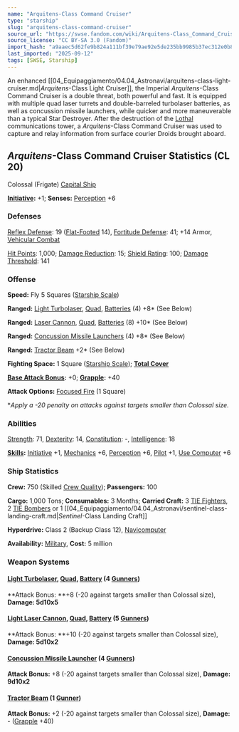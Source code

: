 ```yaml
---
name: "Arquitens-Class Command Cruiser"
type: "starship"
slug: "arquitens-class-command-cruiser"
source_url: "https://swse.fandom.com/wiki/Arquitens-Class_Command_Cruiser"
source_license: "CC BY-SA 3.0 (Fandom)"
import_hash: "a9aaec5d62fe9b824a111bf39e79ae92e5de235bb9985b37ec312e0b85ac28b4"
last_imported: "2025-09-12"
tags: [SWSE, Starship]
---
```

An enhanced [[04_Equipaggiamento/04.04_Astronavi/arquitens-class-light-cruiser.md|*Arquitens*-Class Light Cruiser]], the Imperial *Arquitens*-Class Command Cruiser is a double threat, both powerful and fast. It is equipped with multiple quad laser turrets and double-barreled turbolaser batteries, as well as concussion missile launchers, while quicker and more maneuverable than a typical Star Destroyer. After the destruction of the [Lothal](https://swse.fandom.com/wiki/Lothal) communications tower, a *Arquitens*-Class Command Cruiser was used to capture and relay information from surface courier Droids brought aboard.
## *Arquitens*-Class Command Cruiser Statistics (CL 20)
Colossal (Frigate) [Capital Ship](https://swse.fandom.com/wiki/Capital_Ship)

**[Initiative](https://swse.fandom.com/wiki/Initiative):** +1; **Senses:** [Perception](https://swse.fandom.com/wiki/Perception) +6
### Defenses
[Reflex Defense](https://swse.fandom.com/wiki/Reflex_Defense_(Vehicles)): 19 ([Flat-Footed](https://swse.fandom.com/wiki/Flat-Footed) 14), [Fortitude Defense](https://swse.fandom.com/wiki/Fortitude_Defense_(Vehicles)): 41; +14 Armor, [Vehicular Combat](https://swse.fandom.com/wiki/Vehicular_Combat)

[Hit Points](https://swse.fandom.com/wiki/Hit_Points): 1,000; [Damage Reduction](https://swse.fandom.com/wiki/Damage_Reduction): 15; [Shield Rating](https://swse.fandom.com/wiki/Shield_Rating): 100; [Damage Threshold](https://swse.fandom.com/wiki/Damage_Threshold_(Vehicles)): 141
### Offense
**Speed:** Fly 5 Squares ([Starship Scale](https://swse.fandom.com/wiki/Starship_Scale))

**Ranged:** [Light Turbolaser](https://swse.fandom.com/wiki/Light_Turbolaser), [Quad](https://swse.fandom.com/wiki/Quad), [Batteries](https://swse.fandom.com/wiki/Batteries) (4) +8* (See Below)

**Ranged:** [Laser Cannon](https://swse.fandom.com/wiki/Laser_Cannon), [Quad](https://swse.fandom.com/wiki/Quad), [Batteries](https://swse.fandom.com/wiki/Batteries) (8) +10* (See Below)

**Ranged:** [Concussion Missile Launchers](https://swse.fandom.com/wiki/Concussion_Missile_Launchers) (4) +8* (See Below)

**Ranged:** [Tractor Beam](https://swse.fandom.com/wiki/Tractor_Beam) +2* (See Below)

**Fighting Space:** 1 Square ([Starship Scale](https://swse.fandom.com/wiki/Starship_Scale)); **[Total Cover](https://swse.fandom.com/wiki/Total_Cover)**

**[Base Attack Bonus](https://swse.fandom.com/wiki/Base_Attack_Bonus):** +0; **[Grapple](https://swse.fandom.com/wiki/Grapple):** +40

**Attack Options:** [Focused Fire](https://swse.fandom.com/wiki/Focused_Fire) (1 Square)

**Apply a -20 penalty on attacks against targets smaller than Colossal size.*
### Abilities
[Strength](https://swse.fandom.com/wiki/Strength): 71, [Dexterity](https://swse.fandom.com/wiki/Dexterity): 14, [Constitution](https://swse.fandom.com/wiki/Constitution): -, [Intelligence](https://swse.fandom.com/wiki/Intelligence): 18

**[Skills](https://swse.fandom.com/wiki/Skills):** [Initiative](https://swse.fandom.com/wiki/Initiative) +1, [Mechanics](https://swse.fandom.com/wiki/Mechanics) +6, [Perception](https://swse.fandom.com/wiki/Perception) +6, [Pilot](https://swse.fandom.com/wiki/Pilot) +1, [Use Computer](https://swse.fandom.com/wiki/Use_Computer) +6
### Ship Statistics
**Crew:** 750 (Skilled [Crew Quality](https://swse.fandom.com/wiki/Crew_Quality)); **Passengers:** 100

**Cargo:** 1,000 Tons; **Consumables:** 3 Months; **Carried Craft:** 3 [TIE Fighters](https://swse.fandom.com/wiki/TIE_Fighters), 2 [TIE Bombers](https://swse.fandom.com/wiki/TIE_Bombers) or 1 [[04_Equipaggiamento/04.04_Astronavi/sentinel-class-landing-craft.md|*Sentinel*-Class Landing Craft]]

**Hyperdrive:** Class 2 (Backup Class 12), [Navicomputer](https://swse.fandom.com/wiki/Navicomputer)

**Availability:** [Military](https://swse.fandom.com/wiki/Military), **Cost:** 5 million 
### Weapon Systems
#### [**Light Turbolaser**](https://swse.fandom.com/wiki/Light_Turbolaser)**, [Quad](https://swse.fandom.com/wiki/Quad), [Battery](https://swse.fandom.com/wiki/Battery) (4 [Gunners](https://swse.fandom.com/wiki/Gunner))**
**Attack Bonus: **+8 (-20 against targets smaller than Colossal size), **Damage: 5d10x5** 
#### **[Light Laser Cannon](https://swse.fandom.com/wiki/Heavy_Laser_Cannon), [Quad](https://swse.fandom.com/wiki/Quad), [Battery](https://swse.fandom.com/wiki/Battery) (5 [Gunners](https://swse.fandom.com/wiki/Gunner))**
**Attack Bonus: **+10 (-20 against targets smaller than Colossal size), **Damage: 5d10x2** 
#### **[Concussion Missile Launcher](https://swse.fandom.com/wiki/Concussion_Missile_Launcher) (4 [Gunners](https://swse.fandom.com/wiki/Gunner))**
**Attack Bonus:** +8 (-20 against targets smaller than Colossal size), **Damage: 9d10x2**  
#### **[Tractor Beam](https://swse.fandom.com/wiki/Tractor_Beam) (1 [Gunner](https://swse.fandom.com/wiki/Gunner))**
**Attack Bonus:** +2 (-20 against targets smaller than Colossal size), **Damage:** - ([Grapple](https://swse.fandom.com/wiki/Grapple) +40)